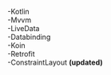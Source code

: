 -Kotlin <br>
-Mvvm <br>
-LiveData <br>
-Databinding <br>
-Koin <br>
-Retrofit <br>
-ConstraintLayout <strong> (updated) </strong> <br>
